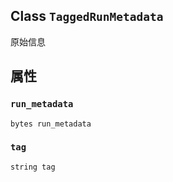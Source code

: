 

## Class  `TaggedRunMetadata` 
原始信息

## 属性


###  `run_metadata` 
 `bytes run_metadata` 

###  `tag` 
 `string tag` 

